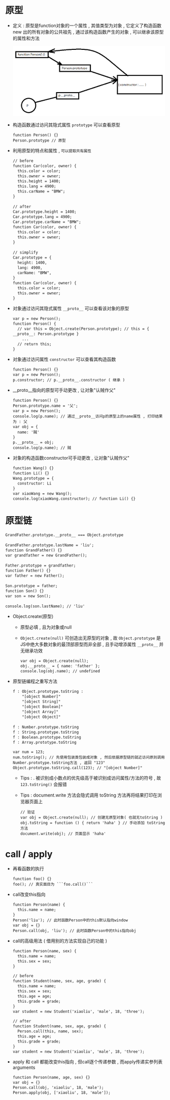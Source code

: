 # 原型

- 定义 : 原型是function对象的一个属性 , 其值类型为对象 , 它定义了构造函数 new 出的所有对象的公共祖先 , 通过该构造函数产生的对象 , 可以继承该原型的属性和方法

  ![](./原型.png)

- 构造函数通过访问其隐式属性 ```prototype``` 可以查看原型

  ```
  function Person() {}
  Person.prototype // 原型
  ```

- 利用原型的特点和属性 , ```可以提取共有属性```

  ```
  // before
  function Car(color, owner) {
    this.color = color;
    this.owner = owner;
    this.height = 1400;
    this.lang = 4900;
    this.carName = "BMW";
  }

  // after
  Car.prototype.height = 1400;
  Car.prototype.lang = 4900;
  Car.prototype.carName = "BMW";
  function Car(color, owner) {
    this.color = color;
    this.owner = owner;
  }

  // simplify
  Car.prototype = {
    height: 1400,
    lang: 4900,
    carName: "BMW",
  }
  function Car(color, owner) {
    this.color = color;
    this.owner = owner;
  }
  ```

- 对象通过访问其隐式属性 ```__proto__``` 可以查看该对象的原型 

  ```
  var p = new Person();
  function Person() {
    // var this = Object.create(Person.prototype); // this = { __proto__: Person.prototype }
      ...
    // return this;
  }
  ```

- 对象通过访问属性 ```constructor``` 可以查看其构造函数

  ```
  function Person() {}
  var p = new Person();
  p.constructor; // p.__proto__.constructor ( 继承 )
  ```

- __proto__指向的原型可手动更改 , 让对象"认贼作父"

  ```
  function Person() {}
  Person.prototype.name = '父';
  var p = new Person();
  console.log(p.name); // 通过__proto__访问p的原型上的name属性 , 打印结果为 : 父
  var obj = {
    name: '贼'
  }
  p.__proto__ = obj;
  console.log(p.name); // 贼
  ```

- 对象的构造函数constructor可手动更改 , 让对象"认贼作父"

  ```
  function Wang() {}
  function Li() {}
  Wang.prototype = {
    constructor: Li
  }
  var xiaoWang = new Wang();
  console.log(xiaoWang.constructor); // function Li() {}
  ```

# 原型链

  ```
  GrandFather.prototype.__proto__ === Object.prototype

  GrandFather.prototype.lastName = 'liu';
  function GrandFather() {}
  var grandfather = new GrandFather();

  Father.prototype = grandfather;
  function Father() {}
  var father = new Father();

  Son.prototype = father;
  function Son() {}
  var son = new Son();

  console.log(son.lastName); // 'liu'
  ```

- Object.create(原型)

  - 原型必填 , 且为对象或null

  - ```Object.create(null)``` 可创造出无原型的对象 , 故 ```Object.prototype``` 是JS中绝大多数对象的最顶部原型而非全部 , 且手动增添属性 ```__proto__``` 并无继承功效

    ```
    var obj = Object.create(null);
    obj.__proto__ = { name: 'father' };
    console.log(obj.name); // undefined
    ```

- 原型链编程之重写方法

  ```
  f : Object.prototype.toString : 
      "[object Number]"
      "[object String]"
      "[object Boolean]"
      "[object Array]"
      "[object Object]"

  f : Number.prototype.toString
  f : String.prototype.toString
  f : Boolean.prototype.toString
  f : Array.prototype.toString
  ```

  ```
  var num = 123;
  num.toString(); // 先使用包装类包装成对象 , 然后依据原型链的就近访问原则调用Number.prototype.toString方法 , 返回 "123"
  Object.prototype.toString.call(123); // "[object Number]"
  ```

    - Tips : . 被识别成小数点的优先级高于被识别成访问属性/方法的符号 , 故 ```123.toString()``` 会报错

    - Tips : document.write 方法会隐式调用 toString 方法再将结果打印在浏览器页面上

      ```
      // 验证
      var obj = Object.create(null); // 创建无原型对象( 也就无toString )
      obj.toString = function () { return 'haha' } // 手动添加 toString 方法
      document.write(obj); // 页面显示 'haha'
      ```

# call / apply

- 再看函数的执行

  ```
  function foo() {}
  foo(); // 真实面目为 ```foo.call()```
  ```

- call改变this指向

  ```
  function Person(name) {
    this.name = name;
  }
  Person('liu'); // 此时函数Person中的this默认指向window
  var obj = {}
  Person.call(obj, 'liu'); // 此时函数Person中的this指向obj
  ```

- call的高级用法 ( 借用别的方法实现自己的功能 )

  ```
  function Person(name, sex) {
    this.name = name;
    this.sex = sex;
  }
  ```
  ```
  // before
  function Student(name, sex, age, grade) {
    this.name = name;
    this.sex = sex;
    this.age = age;
    this.grade = grade;
  }
  var student = new Student('xiaoliu', 'male', 18, 'three');
  ```
  ```
  // after
  function Student(name, sex, age, grade) {
    Person.call(this, name, sex);
    this.age = age;
    this.grade = grade;
  }
  var student = new Student('xiaoliu', 'male', 18, 'three');
  ```

- apply 和 call 都能改变this指向 , 但call逐个传递参数 , 而apply传递实参列表arguments

  ```
  function Person(name, age, sex) {}
  var obj = {}
  Person.call(obj, 'xiaoliu', 18, 'male');
  Person.apply(obj, ['xiaoliu', 18, 'male']);
  ```
